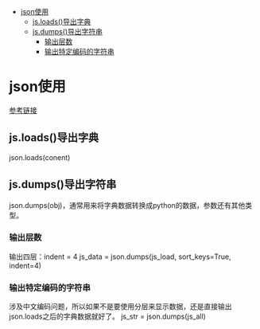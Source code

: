 <!-- TOC -->

- [json使用](#json使用)
    - [js.loads()导出字典](#jsloads导出字典)
    - [js.dumps()导出字符串](#jsdumps导出字符串)
        - [输出层数](#输出层数)
        - [输出特定编码的字符串](#输出特定编码的字符串)

<!-- /TOC -->

# json使用
[参考链接](https://www.cnblogs.com/wangyayun/p/6699184.html?utm_source=tuicool&utm_medium=referral)

## js.loads()导出字典
json.loads(conent)

## js.dumps()导出字符串
json.dumps(obj)，通常用来将字典数据转换成python的数据，参数还有其他类型。

### 输出层数
输出四层：indent = 4
js_data = json.dumps(js_load, sort_keys=True, indent=4)

### 输出特定编码的字符串
涉及中文编码问题，所以如果不是要使用分层来显示数据，还是直接输出json.loads之后的字典数据就好了。
js_str = json.dumps(js_all)


